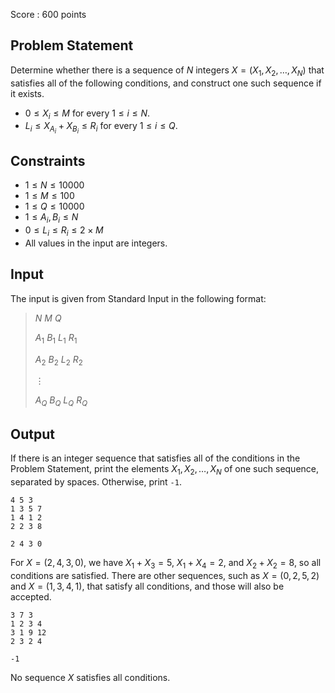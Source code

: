 Score : $600$ points

## Problem Statement

Determine whether there is a sequence of $N$ integers $X = (X_1, X_2, \ldots ,X_N)$ that satisfies all of the following conditions, and construct one such sequence if it exists.<br>

- $0 \leq X_i \leq M$ for every $1 \leq i \leq N$.<br>
- $L_i \leq X_{A_i} + X_{B_i} \leq R_i$ for every $1 \leq i \leq Q$.

## Constraints

- $1 \leq N \leq 10000$
- $1 \leq M \leq 100$
- $1 \leq Q \leq 10000$
- $1 \leq A_i, B_i \leq N$
- $0 \leq L_i \leq R_i \leq 2 \times M$
- All values in the input are integers.

## Input

The input is given from Standard Input in the following format:

> $N$ $M$ $Q$
> 
> $A_1$ $B_1$ $L_1$ $R_1$
> 
> $A_2$ $B_2$ $L_2$ $R_2$
> 
> $\vdots$
> 
> $A_Q$ $B_Q$ $L_Q$ $R_Q$

## Output

If there is an integer sequence that satisfies all of the conditions in the Problem Statement, print the elements $X_1, X_2, \ldots, X_N$ of one such sequence, separated by spaces. Otherwise, print `-1`.

```input1
4 5 3
1 3 5 7
1 4 1 2
2 2 3 8
```

```output1
2 4 3 0
```

For $X = (2,4,3,0)$, we have $X_1 + X_3 = 5$, $X_1 + X_4 = 2$, and $X_2 + X_2 = 8$, so all conditions are satisfied. There are other sequences, such as $X = (0,2,5,2)$ and $X = (1,3,4,1)$, that satisfy all conditions, and those will also be accepted.

```input2
3 7 3
1 2 3 4
3 1 9 12
2 3 2 4
```

```output2
-1
```

No sequence $X$ satisfies all conditions.